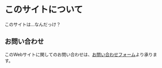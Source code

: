 # このサイトについて

このサイトは…なんだっけ？

## お問い合わせ

このWebサイトに関してのお問い合わせは、[お問い合わせフォーム](https://t98.info/contact/)より承ります。